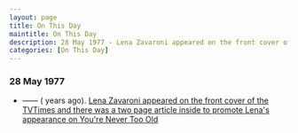 ```yaml
---
layout: page
title: On This Day
maintitle: On This Day
description: 28 May 1977 - Lena Zavaroni appeared on the front cover of the TVTimes and there was a two page article inside to promote Lena's appearance on You're Never Too Old.
categories: [On This Day]
---
```


### 28 May 1977
* —— (<span id="age"></span> years ago). [Lena Zavaroni appeared on the front cover of the TVTimes and there was a two page article inside to promote Lena's appearance on You're Never Too Old](/tv%20guides/1977/05/28/TVTimes.html)

<!-- Script for calculating number of years ago -->
<script>
var dob = '19770528';
var year = Number(dob.substr(0, 4));
var month = Number(dob.substr(4, 2)) - 1;
var day = Number(dob.substr(6, 2));
var today = new Date();
var age = today.getFullYear() - year;
if (today.getMonth() < month || (today.getMonth() == month && today.getDate() < day)) {
age--;
}
document.getElementById("age").innerHTML=age;
</script>

